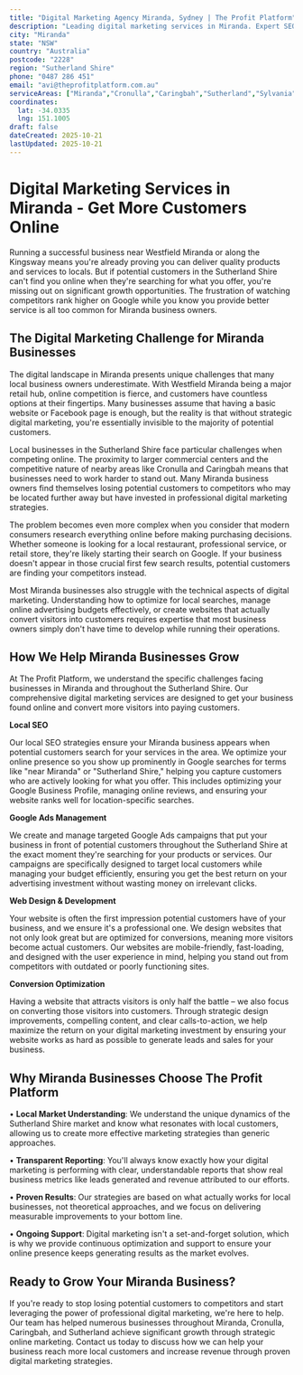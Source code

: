 ```yaml
---
title: "Digital Marketing Agency Miranda, Sydney | The Profit Platform"
description: "Leading digital marketing services in Miranda. Expert SEO, Google Ads & web design for Sutherland Shire businesses. Call 0487 286 451 for a free consultation."
city: "Miranda"
state: "NSW"
country: "Australia"
postcode: "2228"
region: "Sutherland Shire"
phone: "0487 286 451"
email: "avi@theprofitplatform.com.au"
serviceAreas: ["Miranda","Cronulla","Caringbah","Sutherland","Sylvania"]
coordinates:
  lat: -34.0335
  lng: 151.1005
draft: false
dateCreated: 2025-10-21
lastUpdated: 2025-10-21
---
```


<script type="application/ld+json">
{
  "@context": "https://schema.org",
  "@type": "LocalBusiness",
  "@id": "https://theprofitplatform.com.au/locations/miranda/",
  "name": "The Profit Platform",
  "description": "Leading digital marketing services in Miranda. Expert SEO, Google Ads & web design for Sutherland Shire businesses. Call 0487 286 451 for a free consultation.",
  "url": "https://theprofitplatform.com.au/locations/miranda/",
  "telephone": "0487 286 451",
  "email": "avi@theprofitplatform.com.au",
  "address": {
    "@type": "PostalAddress",
    "addressLocality": "Miranda",
    "addressRegion": "NSW",
    "postalCode": "2228",
    "addressCountry": "AU"
  },
  "areaServed": {
    "@type": "City",
    "name": "Miranda"
  },
  "priceRange": "$$",
  "openingHours": "Mo-Fr 09:00-18:00",
  "sameAs": [
    "https://www.facebook.com/theprofitplatform",
    "https://www.linkedin.com/company/theprofitplatform",
    "https://twitter.com/profitplatform"
  ],
  "geo": {
    "@type": "GeoCoordinates"
  }
}
</script>


# Digital Marketing Services in Miranda - Get More Customers Online

Running a successful business near Westfield Miranda or along the Kingsway means you're already proving you can deliver quality products and services to locals. But if potential customers in the Sutherland Shire can't find you online when they're searching for what you offer, you're missing out on significant growth opportunities. The frustration of watching competitors rank higher on Google while you know you provide better service is all too common for Miranda business owners.

## The Digital Marketing Challenge for Miranda Businesses

The digital landscape in Miranda presents unique challenges that many local business owners underestimate. With Westfield Miranda being a major retail hub, online competition is fierce, and customers have countless options at their fingertips. Many businesses assume that having a basic website or Facebook page is enough, but the reality is that without strategic digital marketing, you're essentially invisible to the majority of potential customers.

Local businesses in the Sutherland Shire face particular challenges when competing online. The proximity to larger commercial centers and the competitive nature of nearby areas like Cronulla and Caringbah means that businesses need to work harder to stand out. Many Miranda business owners find themselves losing potential customers to competitors who may be located further away but have invested in professional digital marketing strategies.

The problem becomes even more complex when you consider that modern consumers research everything online before making purchasing decisions. Whether someone is looking for a local restaurant, professional service, or retail store, they're likely starting their search on Google. If your business doesn't appear in those crucial first few search results, potential customers are finding your competitors instead.

Most Miranda businesses also struggle with the technical aspects of digital marketing. Understanding how to optimize for local searches, manage online advertising budgets effectively, or create websites that actually convert visitors into customers requires expertise that most business owners simply don't have time to develop while running their operations.

## How We Help Miranda Businesses Grow

At The Profit Platform, we understand the specific challenges facing businesses in Miranda and throughout the Sutherland Shire. Our comprehensive digital marketing services are designed to get your business found online and convert more visitors into paying customers.

**Local SEO**

Our local SEO strategies ensure your Miranda business appears when potential customers search for your services in the area. We optimize your online presence so you show up prominently in Google searches for terms like "near Miranda" or "Sutherland Shire," helping you capture customers who are actively looking for what you offer. This includes optimizing your Google Business Profile, managing online reviews, and ensuring your website ranks well for location-specific searches.

**Google Ads Management**

We create and manage targeted Google Ads campaigns that put your business in front of potential customers throughout the Sutherland Shire at the exact moment they're searching for your products or services. Our campaigns are specifically designed to target local customers while managing your budget efficiently, ensuring you get the best return on your advertising investment without wasting money on irrelevant clicks.

**Web Design & Development**

Your website is often the first impression potential customers have of your business, and we ensure it's a professional one. We design websites that not only look great but are optimized for conversions, meaning more visitors become actual customers. Our websites are mobile-friendly, fast-loading, and designed with the user experience in mind, helping you stand out from competitors with outdated or poorly functioning sites.

**Conversion Optimization**

Having a website that attracts visitors is only half the battle – we also focus on converting those visitors into customers. Through strategic design improvements, compelling content, and clear calls-to-action, we help maximize the return on your digital marketing investment by ensuring your website works as hard as possible to generate leads and sales for your business.

## Why Miranda Businesses Choose The Profit Platform

• **Local Market Understanding**: We understand the unique dynamics of the Sutherland Shire market and know what resonates with local customers, allowing us to create more effective marketing strategies than generic approaches.

• **Transparent Reporting**: You'll always know exactly how your digital marketing is performing with clear, understandable reports that show real business metrics like leads generated and revenue attributed to our efforts.

• **Proven Results**: Our strategies are based on what actually works for local businesses, not theoretical approaches, and we focus on delivering measurable improvements to your bottom line.

• **Ongoing Support**: Digital marketing isn't a set-and-forget solution, which is why we provide continuous optimization and support to ensure your online presence keeps generating results as the market evolves.

## Ready to Grow Your Miranda Business?

If you're ready to stop losing potential customers to competitors and start leveraging the power of professional digital marketing, we're here to help. Our team has helped numerous businesses throughout Miranda, Cronulla, Caringbah, and Sutherland achieve significant growth through strategic online marketing. Contact us today to discuss how we can help your business reach more local customers and increase revenue through proven digital marketing strategies.